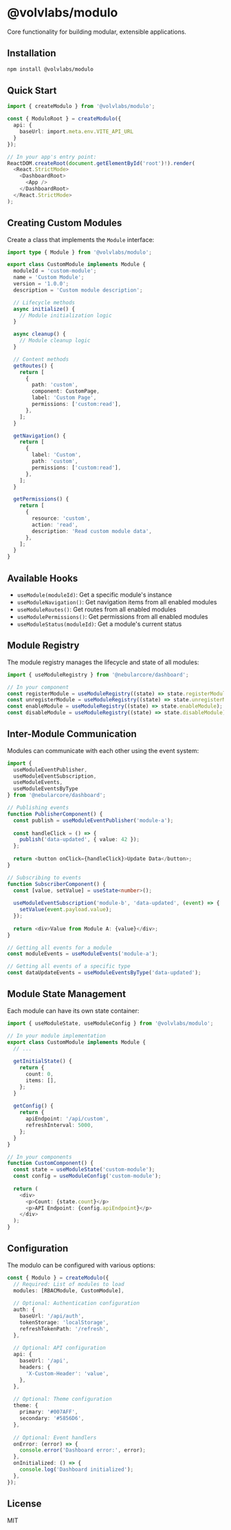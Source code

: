 # @volvlabs/modulo

Core functionality for building modular, extensible applications.

## Installation

```bash
npm install @volvlabs/modulo
```

## Quick Start

```typescript
import { createModulo } from '@volvlabs/modulo';

const { ModuloRoot } = createModulo({
  api: {
    baseUrl: import.meta.env.VITE_API_URL
  }
});

// In your app's entry point:
ReactDOM.createRoot(document.getElementById('root')!).render(
  <React.StrictMode>
    <DashboardRoot>
      <App />
    </DashboardRoot>
  </React.StrictMode>
);
```

## Creating Custom Modules

Create a class that implements the `Module` interface:

```typescript
import type { Module } from '@volvlabs/modulo';

export class CustomModule implements Module {
  moduleId = 'custom-module';
  name = 'Custom Module';
  version = '1.0.0';
  description = 'Custom module description';

  // Lifecycle methods
  async initialize() {
    // Module initialization logic
  }

  async cleanup() {
    // Module cleanup logic
  }

  // Content methods
  getRoutes() {
    return [
      {
        path: 'custom',
        component: CustomPage,
        label: 'Custom Page',
        permissions: ['custom:read'],
      },
    ];
  }

  getNavigation() {
    return [
      {
        label: 'Custom',
        path: 'custom',
        permissions: ['custom:read'],
      },
    ];
  }

  getPermissions() {
    return [
      {
        resource: 'custom',
        action: 'read',
        description: 'Read custom module data',
      },
    ];
  }
}
```

## Available Hooks

- `useModule(moduleId)`: Get a specific module's instance
- `useModuleNavigation()`: Get navigation items from all enabled modules
- `useModuleRoutes()`: Get routes from all enabled modules
- `useModulePermissions()`: Get permissions from all enabled modules
- `useModuleStatus(moduleId)`: Get a module's current status

## Module Registry

The module registry manages the lifecycle and state of all modules:

```typescript
import { useModuleRegistry } from '@nebularcore/dashboard';

// In your component
const registerModule = useModuleRegistry((state) => state.registerModule);
const unregisterModule = useModuleRegistry((state) => state.unregisterModule);
const enableModule = useModuleRegistry((state) => state.enableModule);
const disableModule = useModuleRegistry((state) => state.disableModule);
```

## Inter-Module Communication

Modules can communicate with each other using the event system:

```typescript
import { 
  useModuleEventPublisher,
  useModuleEventSubscription,
  useModuleEvents,
  useModuleEventsByType
} from '@nebularcore/dashboard';

// Publishing events
function PublisherComponent() {
  const publish = useModuleEventPublisher('module-a');
  
  const handleClick = () => {
    publish('data-updated', { value: 42 });
  };
  
  return <button onClick={handleClick}>Update Data</button>;
}

// Subscribing to events
function SubscriberComponent() {
  const [value, setValue] = useState<number>();
  
  useModuleEventSubscription('module-b', 'data-updated', (event) => {
    setValue(event.payload.value);
  });
  
  return <div>Value from Module A: {value}</div>;
}

// Getting all events for a module
const moduleEvents = useModuleEvents('module-a');

// Getting all events of a specific type
const dataUpdateEvents = useModuleEventsByType('data-updated');
```

## Module State Management

Each module can have its own state container:

```typescript
import { useModuleState, useModuleConfig } from '@volvlabs/modulo';

// In your module implementation
export class CustomModule implements Module {
  // ...
  
  getInitialState() {
    return {
      count: 0,
      items: [],
    };
  }
  
  getConfig() {
    return {
      apiEndpoint: '/api/custom',
      refreshInterval: 5000,
    };
  }
}

// In your components
function CustomComponent() {
  const state = useModuleState('custom-module');
  const config = useModuleConfig('custom-module');
  
  return (
    <div>
      <p>Count: {state.count}</p>
      <p>API Endpoint: {config.apiEndpoint}</p>
    </div>
  );
}
```

## Configuration

The modulo can be configured with various options:

```typescript
const { Modulo } = createModulo({
  // Required: List of modules to load
  modules: [RBACModule, CustomModule],
  
  // Optional: Authentication configuration
  auth: {
    baseUrl: '/api/auth',
    tokenStorage: 'localStorage',
    refreshTokenPath: '/refresh',
  },
  
  // Optional: API configuration
  api: {
    baseUrl: '/api',
    headers: {
      'X-Custom-Header': 'value',
    },
  },
  
  // Optional: Theme configuration
  theme: {
    primary: '#007AFF',
    secondary: '#5856D6',
  },
  
  // Optional: Event handlers
  onError: (error) => {
    console.error('Dashboard error:', error);
  },
  onInitialized: () => {
    console.log('Dashboard initialized');
  },
});
```

## License

MIT
